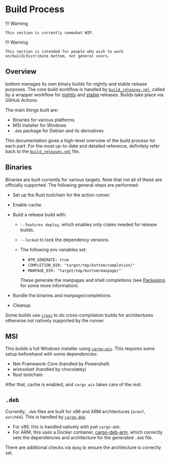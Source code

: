 # Build Process

!!! Warning

    This section is currently somewhat WIP.

!!! Warning

    This section is intended for people who wish to work on/build/distribute bottom, not general users.

## Overview

bottom manages its own binary builds for nightly and stable release purposes. The core build workflow is handled by [`build_releases.yml`](https://github.com/ClementTsang/bottom/blob/main/.github/workflows/build_releases.yml), called by a wrapper workflow for [nightly](https://github.com/ClementTsang/bottom/blob/main/.github/workflows/nightly.yml) and [stable](https://github.com/ClementTsang/bottom/blob/main/.github/workflows/deployment.yml) releases. Builds take place via GitHub Actions.

The main things built are:

- Binaries for various platforms
- MSI installer for Windows
- `.deb` package for Debian and its derivatives

This documentation gives a high-level overview of the build process for each part. For the most up-to-date and detailed reference, definitely refer back to the [`build_releases.yml`](https://github.com/ClementTsang/bottom/blob/main/.github/workflows/build_releases.yml) file.

## Binaries

Binaries are built currently for various targets. Note that not all of these are officially supported. The following general steps are performed:

- Set up the Rust toolchain for the action runner.
- Enable cache.
- Build a release build with:

  - `--features deploy`, which enables only crates needed for release builds.
  - `--locked` to lock the dependency versions.
  - The following env variables set:

    - `BTM_GENERATE: true`
    - `COMPLETION_DIR: "target/tmp/bottom/completion/"`
    - `MANPAGE_DIR: "target/tmp/bottom/manpage/"`

    These generate the manpages and shell completions (see [Packaging](packaging-and-distribution.md) for some more information).

- Bundle the binaries and manpage/completions.
- Cleanup.

Some builds use [`cross`](https://github.com/cross-rs/cross) to do cross-compilation builds for architectures otherwise not natively supported by the runner.

## MSI

This builds a full Windows installer using [`cargo-wix`](https://github.com/volks73/cargo-wix). This requires some setup beforehand with some dependencies:

- Net-Framework-Core (handled by Powershell)
- wixtoolset (handled by chocolatey)
- Rust toolchain

After that, cache is enabled, and `cargo wix` takes care of the rest.

## `.deb`

Currently, `.deb` files are built for x86 and ARM architectures (`armv7`, `aarch64`). This is handled by [`cargo-deb`](https://crates.io/crates/cargo-deb).

- For x86, this is handled natively with just `cargo-deb`.
- For ARM, this uses a Docker container, [cargo-deb-arm](https://github.com/ClementTsang/cargo-deb-arm), which correctly sets the dependencies and architecture for the generated `.deb` file.

There are additional checks via `dpkg` to ensure the architecture is correctly set.
